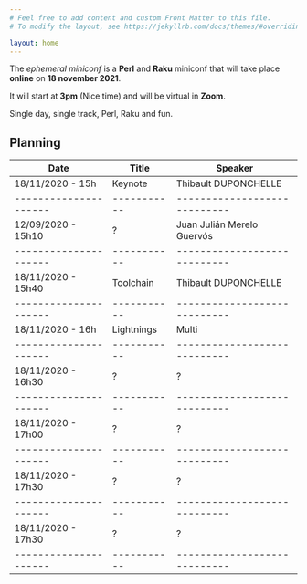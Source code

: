 ```yaml
---
# Feel free to add content and custom Front Matter to this file.
# To modify the layout, see https://jekyllrb.com/docs/themes/#overriding-theme-defaults

layout: home
---
```


The *ephemeral miniconf* is a **Perl** and **Raku** miniconf that will take place **online** on **18 november 2021**.

It will start at **3pm** (Nice time) and will be virtual in **Zoom**.

Single day, single track, Perl, Raku and fun.

## Planning

| Date                | Title     | Speaker                    |
|---------------------|-----------|----------------------------|
| 18/11/2020 - 15h    | Keynote   | Thibault DUPONCHELLE       |
|---------------------|-----------|----------------------------|
| 12/09/2020 - 15h10  | ?         | Juan Julián Merelo Guervós |
|---------------------|-----------|----------------------------|
| 18/11/2020 - 15h40  | Toolchain | Thibault DUPONCHELLE       |
|---------------------|-----------|----------------------------|
| 18/11/2020 - 16h    | Lightnings| Multi                      |
|---------------------|-----------|----------------------------|
| 18/11/2020 - 16h30  | ?         | ?                          |
|---------------------|-----------|----------------------------|
| 18/11/2020 - 17h00  | ?         | ?                          |
|---------------------|-----------|----------------------------|
| 18/11/2020 - 17h30  | ?         | ?                          |
|---------------------|-----------|----------------------------|
| 18/11/2020 - 17h30  | ?         | ?                          |
|---------------------|-----------|----------------------------|

